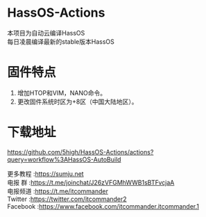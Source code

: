 # HassOS-Actions

本项目为自动云编译HassOS   
每日凌晨编译最新的stable版本HassOS   

# 固件特点

1. 增加HTOP和VIM，NANO命令。
2. 更改固件系统时区为+8区（中国大陆地区）。

# 下载地址

https://github.com/5high/HassOS-Actions/actions?query=workflow%3AHassOS-AutoBuild




更多教程    :https://sumju.net   
电报 群     :https://t.me/joinchat/J26zVFGMhWWB1sBTFvcjaA   
电报频道    :https://t.me/itcommander   
Twitter    :https://twitter.com/itcommander2   
Facebook   :https://www.facebook.com/itcommander.itcommander.1
